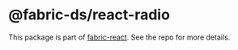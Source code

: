 # @fabric-ds/react-radio

This package is part of
[fabric-react](https://github.com/fabric-ds/react). See the repo for
more details.
